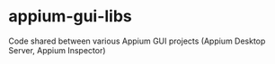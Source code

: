 # appium-gui-libs
Code shared between various Appium GUI projects (Appium Desktop Server, Appium Inspector)
